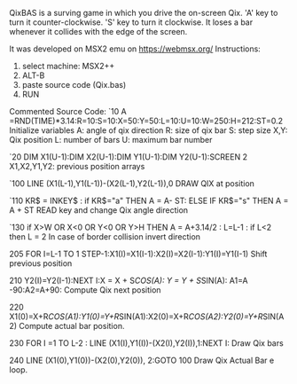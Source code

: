 QixBAS is a surving game in which you drive the on-screen Qix.
'A' key to turn it counter-clockwise.
'S' key to turn it clockwise.
It loses a bar whenever it collides with the edge of the screen.

It was developed on MSX2 emu on https://webmsx.org/
Instructions:
1) select machine: MSX2++
2) ALT-B
3) paste source code (Qix.bas)
4) RUN

Commented Source Code:
`10 A =RND(TIME)*3.14:R=10:S=10:X=50:Y=50:L=10:U=10:W=250:H=212:ST=0.2
Initialize variables
A: angle of qix direction
R: size of qix bar
S: step size
X,Y: Qix position
L: number of bars
U: maximum bar number


`20 DIM X1(U-1):DIM X2(U-1):DIM Y1(U-1):DIM Y2(U-1):SCREEN 2
X1,X2,Y1,Y2: previous position arrays

`100 LINE (X1(L-1),Y1(L-1))-(X2(L-1),Y2(L-1)),0 
DRAW QIX at position

`110 KR$ = INKEY$ : if KR$="a" THEN A = A- ST: ELSE IF KR$="s" THEN A = A + ST
READ key and change Qix angle direction

`130 if X>W OR X<0 OR Y<0 OR Y>H THEN A = A+3.14/2 : L=L-1 : if L<2 then L = 2
In case of border collision invert direction

205 FOR I=L-1 TO 1 STEP-1:X1(I)=X1(I-1):X2(I)=X2(I-1):Y1(I)=Y1(I-1)
Shift previous position

210 Y2(I)=Y2(I-1):NEXT I:X = X + S*COS(A): Y = Y + S*SIN(A): A1=A -90:A2=A+90:
Compute Qix next position

220 X1(0)=X+R*COS(A1):Y1(0)=Y+R*SIN(A1):X2(0)=X+R*COS(A2):Y2(0)=Y+R*SIN(A2)
Compute actual bar position.

230 FOR I =1 TO L-2 : LINE (X1(I),Y1(I))-(X2(I),Y2(I)),1:NEXT I:
Draw Qix bars

240 LINE (X1(0),Y1(0))-(X2(0),Y2(0)), 2:GOTO 100
Draw Qix Actual Bar e loop.

